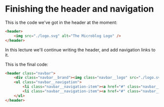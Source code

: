 # Finishing the header and navigation

This is the code we've got in the header at the moment:

```html
<header>
    <img src="./logo.svg" alt="The Microblog Logo" />
</header>
```

In this lecture we'll continue writing the header, and add navigation links to it.

This is the final code:

```html
<header class="navbar">
    <div class="navbar__brand"><img class="navbar__logo" src="./logo.svg" />Microblog</div>
    <ul class="navbar__navigation">
        <li class="navbar__navigation-item"><a href="#" class="navbar__link">Recent</a></li>
        <li class="navbar__navigation-item"><a href="#" class="navbar__link">Calendar</a></li>
    </ul>
</header>
```